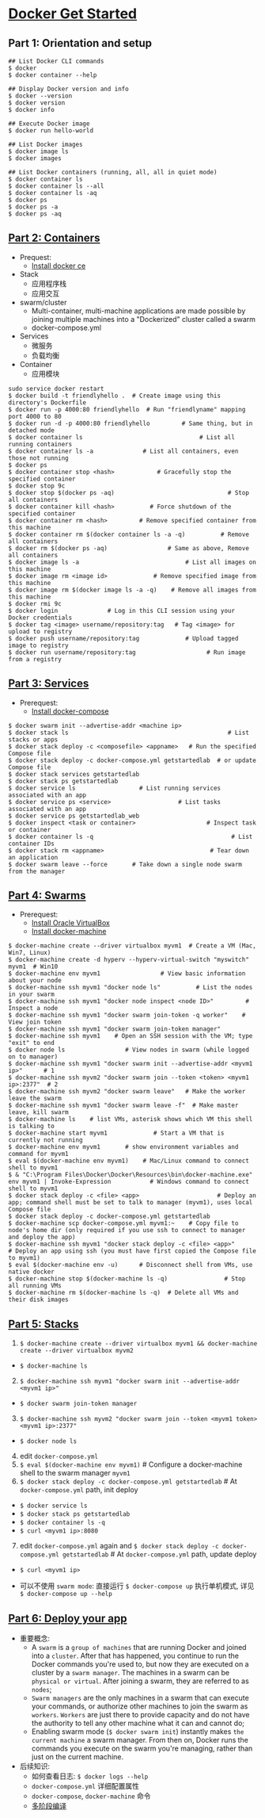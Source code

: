 # [Docker Get Started](https://docs.docker.com/get-started/)

## Part 1: Orientation and setup
```
## List Docker CLI commands
$ docker
$ docker container --help

## Display Docker version and info
$ docker --version
$ docker version
$ docker info

## Execute Docker image
$ docker run hello-world

## List Docker images
$ docker image ls
$ docker images

## List Docker containers (running, all, all in quiet mode)
$ docker container ls
$ docker container ls --all
$ docker container ls -aq
$ docker ps
$ docker ps -a
$ docker ps -aq
```

## [Part 2: Containers](https://docs.docker.com/get-started/part2/)
* Prequest:
  * [Install docker ce](https://docs.docker.com/install/linux/docker-ce/ubuntu/)
* Stack
  * 应用程序栈
  * 应用交互
* swarm/cluster
  * Multi-container, multi-machine applications are made possible by joining multiple machines into a "Dockerized" cluster called a swarm
  * docker-compose.yml
* Services
  * 微服务
  * 负载均衡
* Container
  * 应用模块

```
sudo service docker restart
$ docker build -t friendlyhello .  # Create image using this directory's Dockerfile
$ docker run -p 4000:80 friendlyhello  # Run "friendlyname" mapping port 4000 to 80
$ docker run -d -p 4000:80 friendlyhello         # Same thing, but in detached mode
$ docker container ls                                 # List all running containers
$ docker container ls -a              # List all containers, even those not running
$ docker ps
$ docker container stop <hash>            # Gracefully stop the specified container
$ docker stop 9c
$ docker stop $(docker ps -aq)                                # Stop all containers
$ docker container kill <hash>          # Force shutdown of the specified container
$ docker container rm <hash>         # Remove specified container from this machine
$ docker container rm $(docker container ls -a -q)          # Remove all containers
$ docker rm $(docker ps -aq)                 # Same as above, Remove all containers
$ docker image ls -a                              # List all images on this machine
$ docker image rm <image id>             # Remove specified image from this machine
$ docker image rm $(docker image ls -a -q)    # Remove all images from this machine
$ docker rmi 9c
$ docker login              # Log in this CLI session using your Docker credentials
$ docker tag <image> username/repository:tag   # Tag <image> for upload to registry
$ docker push username/repository:tag             # Upload tagged image to registry
$ docker run username/repository:tag                    # Run image from a registry
```

## [Part 3: Services](https://docs.docker.com/get-started/part3/)
* Prerequest:
  * [Install docker-compose](https://docs.docker.com/compose/install/)
```
$ docker swarm init --advertise-addr <machine ip>
$ docker stack ls                                             # List stacks or apps
$ docker stack deploy -c <composefile> <appname>   # Run the specified Compose file
$ docker stack deploy -c docker-compose.yml getstartedlab  # or update Compose file
$ docker stack services getstartedlab
$ docker stack ps getstartedlab
$ docker service ls                  # List running services associated with an app
$ docker service ps <service>                   # List tasks associated with an app
$ docker service ps getstartedlab_web
$ docker inspect <task or container>                    # Inspect task or container
$ docker container ls -q                                       # List container IDs
$ docker stack rm <appname>                              # Tear down an application
$ docker swarm leave --force       # Take down a single node swarm from the manager
```

## [Part 4: Swarms](https://docs.docker.com/get-started/part4/)
* Prerequest:
  * [Install Oracle VirtualBox](https://www.virtualbox.org/wiki/Downloads)
  * [Install docker-machine](https://docs.docker.com/machine/install-machine/)
```
$ docker-machine create --driver virtualbox myvm1  # Create a VM (Mac, Win7, Linux)
$ docker-machine create -d hyperv --hyperv-virtual-switch "myswitch" myvm1  # Win10
$ docker-machine env myvm1                 # View basic information about your node
$ docker-machine ssh myvm1 "docker node ls"          # List the nodes in your swarm
$ docker-machine ssh myvm1 "docker node inspect <node ID>"         # Inspect a node
$ docker-machine ssh myvm1 "docker swarm join-token -q worker"    # View join token
$ docker-machine ssh myvm1 "docker swarm join-token manager"
$ docker-machine ssh myvm1    # Open an SSH session with the VM; type "exit" to end
$ docker node ls                 # View nodes in swarm (while logged on to manager)
$ docker-machine ssh myvm1 "docker swarm init --advertise-addr <myvm1 ip>"      # 1
$ docker-machine ssh myvm2 "docker swarm join --token <token> <myvm1 ip>:2377"  # 2
$ docker-machine ssh myvm2 "docker swarm leave"   # Make the worker leave the swarm
$ docker-machine ssh myvm1 "docker swarm leave -f"  # Make master leave, kill swarm
$ docker-machine ls    # list VMs, asterisk shows which VM this shell is talking to
$ docker-machine start myvm1             # Start a VM that is currently not running
$ docker-machine env myvm1       # show environment variables and command for myvm1
$ eval $(docker-machine env myvm1)    # Mac/Linux command to connect shell to myvm1
$ & "C:\Program Files\Docker\Docker\Resources\bin\docker-machine.exe" env myvm1 | Invoke-Expression           # Windows command to connect shell to myvm1
$ docker stack deploy -c <file> <app>                      # Deploy an app; command shell must be set to talk to manager (myvm1), uses local Compose file
$ docker stack deploy -c docker-compose.yml getstartedlab
$ docker-machine scp docker-compose.yml myvm1:~    # Copy file to node's home dir (only required if you use ssh to connect to manager and deploy the app)
$ docker-machine ssh myvm1 "docker stack deploy -c <file> <app>"         # Deploy an app using ssh (you must have first copied the Compose file to myvm1)
$ eval $(docker-machine env -u)      # Disconnect shell from VMs, use native docker
$ docker-machine stop $(docker-machine ls -q)                # Stop all running VMs
$ docker-machine rm $(docker-machine ls -q)  # Delete all VMs and their disk images
```

## [Part 5: Stacks](https://docs.docker.com/get-started/part5/)
1. `$ docker-machine create --driver virtualbox myvm1 && docker-machine create --driver virtualbox myvm2`
* `$ docker-machine ls`
2. `$ docker-machine ssh myvm1 "docker swarm init --advertise-addr <myvm1 ip>"`
* `$ docker swarm join-token manager`
3. `$ docker-machine ssh myvm2 "docker swarm join --token <myvm1 token> <myvm1 ip>:2377"`
* `$ docker node ls`
4. edit `docker-compose.yml`
5. `$ eval $(docker-machine env myvm1)`  # Configure a docker-machine shell to the swarm manager `myvm1`
6. `$ docker stack deploy -c docker-compose.yml getstartedlab`  # At `docker-compose.yml` path, init deploy
* `$ docker service ls`
* `$ docker stack ps getstartedlab`
* `$ docker container ls -q`
* `$ curl <myvm1 ip>:8080`
7. edit `docker-compose.yml` again and `$ docker stack deploy -c docker-compose.yml getstartedlab`  # At `docker-compose.yml` path, update deploy
* `$ curl <myvm1 ip>`

* 可以不使用 `swarm mode`: 直接运行 `$ docker-compose up` 执行单机模式, 详见 `$ docker-compose up --help`

## [Part 6: Deploy your app](https://docs.docker.com/get-started/part6/)
* 重要概念:
  * A `swarm` is a `group of machines` that are running Docker and joined into a `cluster`. After that has happened, you continue to run the Docker commands you're used to, but now they are executed on a cluster by a `swarm manager`. The machines in a swarm can be `physical or virtual`. After joining a swarm, they are referred to as `nodes`;
  * `Swarm managers` are the only machines in a swarm that can execute your commands, or authorize other machines to join the swarm as `workers`. `Workers` are just there to provide capacity and do not have the authority to tell any other machine what it can and cannot do;
  * Enabling swarm mode (`$ docker swarm init`) instantly makes `the current machine` a swarm manager. From then on, Docker runs the commands you execute on the swarm you're managing, rather than just on the current machine.
* 后续知识:
  * 如何查看日志: `$ docker logs --help`
  * `docker-compose.yml` 详细配置属性
  * `docker-compose`, `docker-machine` 命令
  * [多阶段编译](https://docs.docker.com/develop/develop-images/multistage-build/)
